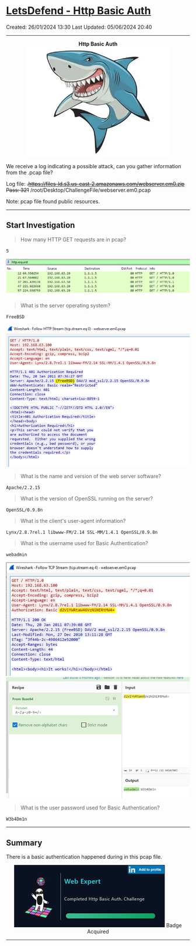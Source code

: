# [LetsDefend - Http Basic Auth](https://app.letsdefend.io/challenge/http-basic-auth)
Created: 26/01/2024 13:30
Last Updated: 05/06/2024 20:40
* * *
<div align=center>

**Http Basic Auth**
![1ebadb060b33b33f4906f0640a7e9528.png](/_resources/1ebadb060b33b33f4906f0640a7e9528.png)
</div>
We receive a log indicating a possible attack, can you gather information from the .pcap file?

Log file: ~~.https://files-ld.s3.us-east-2.amazonaws.com/webserver.em0.zip Pass: 321~~ /root/Desktop/ChallengeFile/webserver.em0.pcap

Note: pcap file found public resources.
* * *
## Start Investigation
> How many HTTP GET requests are in pcap?
```
5
```
<div align=center>

![be71793331ad1f36cf37e6845839a17b.png](/_resources/be71793331ad1f36cf37e6845839a17b.png)
</div>

> What is the server operating system?
```
FreeBSD
```
<div align=center>

![a8a4b774a6101ba125aa2cac6556064d.png](/_resources/a8a4b774a6101ba125aa2cac6556064d.png)
</div>


> What is the name and version of the web server software?
```
Apache/2.2.15
```

> What is the version of OpenSSL running on the server?
```
OpenSSL/0.9.8n
```

> What is the client's user-agent information?
```
Lynx/2.8.7rel.1 libwww-FM/2.14 SSL-MM/1.4.1 OpenSSL/0.9.8n
```

> What is the username used for Basic Authentication?
```
webadmin
```
<div align=center>

![6746132e8475a700515a3c7427d37618.png](/_resources/6746132e8475a700515a3c7427d37618.png)
![1634775f864642d8ab79ee57e69b9048.png](/_resources/1634775f864642d8ab79ee57e69b9048.png)
</div>

> What is the user password used for Basic Authentication?
```
W3b4Dm1n
```


* * *
## Summary
There is a basic authentication happened during in this pcap file.

<div align=center>

![e4ccc3723ebe6783710a4517525081c6.png](/_resources/e4ccc3723ebe6783710a4517525081c6.png)
Badge Acquired
</div>

* * *